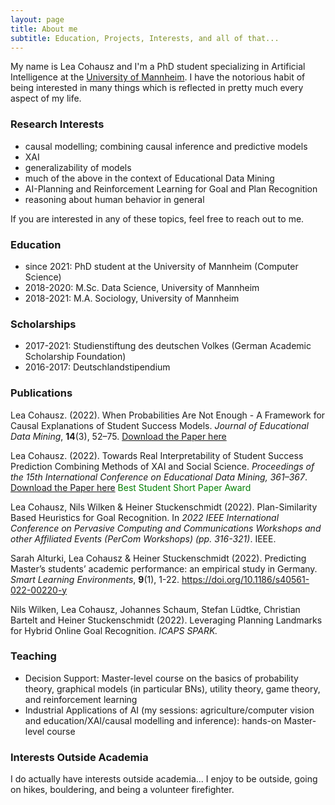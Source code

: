 ```yaml
---
layout: page
title: About me
subtitle: Education, Projects, Interests, and all of that...
---
```


My name is Lea Cohausz and I'm a PhD student specializing in Artificial Intelligence at the <a href="https://www.uni-mannheim.de/dws/people/researchers/phd-students/">University of Mannheim</a>. I have the notorious habit of being interested in many things which is reflected in pretty much every aspect of my life. 


### Research Interests

- causal modelling; combining causal inference and predictive models
- XAI
- generalizability of models
- much of the above in the context of Educational Data Mining
- AI-Planning and Reinforcement Learning for Goal and Plan Recognition
- reasoning about human behavior in general

If you are interested in any of these topics, feel free to reach out to me.



### Education

- since 2021: PhD student at the University of Mannheim (Computer Science)
- 2018-2020: M.Sc. Data Science, University of Mannheim
- 2018-2021: M.A. Sociology, University of Mannheim



### Scholarships 

- 2017-2021: Studienstiftung des deutschen Volkes (German Academic Scholarship Foundation)
- 2016-2017: Deutschlandstipendium



### Publications

Lea Cohausz. (2022). When Probabilities Are Not Enough - A Framework for Causal Explanations of Student Success Models. *Journal of Educational Data Mining*, **14**(3), 52–75. <a href="https://zenodo.org/record/7304800">Download the Paper here</a>

Lea Cohausz. (2022). Towards Real Interpretability of Student Success Prediction Combining Methods of XAI and Social Science.
*Proceedings of the 15th International Conference on Educational Data Mining, 361–367*. <a href="https://doi.org/10.5281/zenodo.6853069">Download the Paper here</a> 
<span style="color:green">Best Student Short Paper Award</span>


Lea Cohausz, Nils Wilken & Heiner Stuckenschmidt (2022). Plan-Similarity Based Heuristics for Goal Recognition. In *2022 IEEE International Conference on Pervasive Computing and Communications Workshops and other Affiliated Events (PerCom Workshops) (pp. 316-321)*. IEEE.

Sarah Alturki, Lea Cohausz & Heiner Stuckenschmidt (2022). Predicting Master’s students’ academic performance: an empirical study in Germany. *Smart Learning Environments*, **9**(1), 1-22. https://doi.org/10.1186/s40561-022-00220-y

Nils Wilken, Lea Cohausz, Johannes Schaum, Stefan Lüdtke, Christian Bartelt and Heiner Stuckenschmidt (2022). Leveraging Planning Landmarks for Hybrid Online Goal Recognition. *ICAPS SPARK.*


### Teaching

- Decision Support: Master-level course on the basics of probability theory, graphical models (in particular BNs), utility theory, game theory, and reinforcement learning
- Industrial Applications of AI (my sessions: agriculture/computer vision and education/XAI/causal modelling and inference): hands-on Master-level course 


### Interests Outside Academia

I do actually have interests outside academia... I enjoy to be outside, going on hikes, bouldering, and being a volunteer firefighter.
